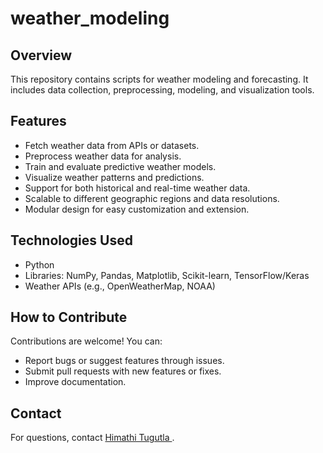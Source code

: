 # weather_modeling

## Overview
This repository contains scripts for weather modeling and forecasting. It includes data collection, preprocessing, modeling, and visualization tools.

## Features
- Fetch weather data from APIs or datasets.
- Preprocess weather data for analysis.
- Train and evaluate predictive weather models.
- Visualize weather patterns and predictions.
- Support for both historical and real-time weather data.
- Scalable to different geographic regions and data resolutions.
- Modular design for easy customization and extension.

## Technologies Used
- Python
- Libraries: NumPy, Pandas, Matplotlib, Scikit-learn, TensorFlow/Keras
- Weather APIs (e.g., OpenWeatherMap, NOAA)

## How to Contribute
Contributions are welcome! You can:
- Report bugs or suggest features through issues.
- Submit pull requests with new features or fixes.
- Improve documentation.

## Contact
For questions, contact [Himathi Tugutla ](mailto:himathitugutla@gmail.com).
